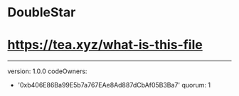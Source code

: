 # DoubleStar
# https://tea.xyz/what-is-this-file
---
version: 1.0.0
codeOwners:
  - '0xb406E86Ba99E5b7a767EAe8Ad887dCbAf05B3Ba7'
quorum: 1

